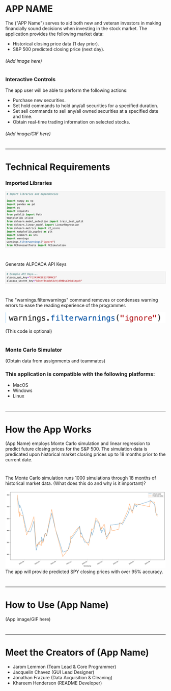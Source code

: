 # APP NAME
The ("APP Name") serves to aid both new and veteran investors in making financially sound decisions when investing in the stock market. The application provides the following market data:
* Historical closing price data (1 day prior).
* S&P 500 predicted closing price (next day).
###### (Add image here)
#
### Interactive Controls
The app user will be able to perform the following actions:
* Purchase new securities.
* Set hold commands to hold any/all securities for a specified duration.
* Set sell commands to sell any/all owned securities at a specified date and time.
* Obtain real-time trading information on selected stocks.
###### (Add image/GIF here)
#
---
#
# Technical Requirements
###  Imported Libraries

 ![](Pictures/library_imports.png)

#

Generate ALPCACA API Keys 

![](Pictures/example_api_keys.png)


#

 The "warnings.filterwarnings" command removes or condenses warning errors to ease the reading experience of the programmer.

![](Pictures/warnings_filter.png)

(This code is optional)
#
### Monte Carlo Simulator
(Obtain data from assignments and teammates)


### This application is compatible with the following platforms:
* MacOS
* Windows
* Linux 
#
#
---
#
#
# How the App Works

(App Name) employs Monte Carlo simulation and linear regression to predict future closing prices for the S&P 500. The simulation data is predicated upon historical market closing prices up to 18 months prior to the current date.
#
The Monte Carlo simulation runs 1000 simulations through 18 months of historical market data. (What does this do and why is it important)?

![](Pictures/mc_graph.png)
The app will provide predicted SPY closing prices with over 95% accuracy.
#
#
---
#
#
# How to Use (App Name)
(App image/GIF here)

#
#
---
#
#
# Meet the Creators of (App Name)
* Jarom Lemmon (Team Lead & Core Programmer)
* Jacquelin Chavez (GUI Lead Designer)
* Jonathan Frazure (Data Acquisition & Cleaning)
* Khareem Henderson (README Developer)

